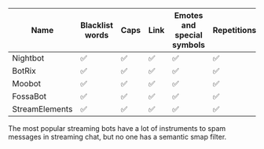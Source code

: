 | Name           | Blacklist words | Caps | Link | Emotes and special symbols | Repetitions | One man spam | 
|----------------|-----------------|------|------|----------------------------|-------------|------------|
| Nightbot       | ✅               |✅      |✅      |✅                            |✅             |❌            |
| BotRix         | ✅               |✅      |✅      |✅                            |✅             |❌            |
| Moobot         | ✅               |✅      |✅      |✅                            |✅             |❌            |
| FossaBot       | ✅               |✅      |✅      |✅                            |✅             |✅           |
| StreamElements | ✅               |✅      |✅      |✅                            |✅             |✅           |

The most popular streaming bots have a lot of instruments to spam messages in streaming chat, but no one has a semantic smap filter.
